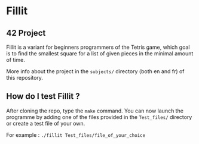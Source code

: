 # Fillit
## 42 Project

Fillit is a variant for beginners programmers of the Tetris game, which goal is to find the smallest square for a list of
given pieces in the minimal amount of time.

More info about the project in the `subjects/` directory (both en and fr) of this repository.

## How do I test Fillit ?

After cloning the repo, type the `make` command.
You can now launch the programme by adding one of the files provided in the `Test_files/` directory or create a test file of your own.

For example :
`./fillit Test_files/file_of_your_choice`
